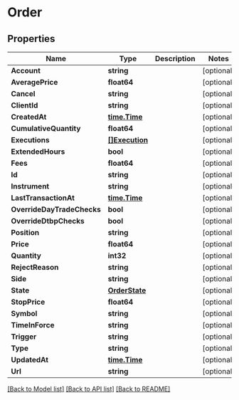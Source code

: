 # Order

## Properties

Name | Type | Description | Notes
------------ | ------------- | ------------- | -------------
**Account** | **string** |  | [optional] 
**AveragePrice** | **float64** |  | [optional] 
**Cancel** | **string** |  | [optional] 
**ClientId** | **string** |  | [optional] 
**CreatedAt** | [**time.Time**](time.Time.md) |  | [optional] 
**CumulativeQuantity** | **float64** |  | [optional] 
**Executions** | [**[]Execution**](Execution.md) |  | [optional] 
**ExtendedHours** | **bool** |  | [optional] 
**Fees** | **float64** |  | [optional] 
**Id** | **string** |  | [optional] 
**Instrument** | **string** |  | [optional] 
**LastTransactionAt** | [**time.Time**](time.Time.md) |  | [optional] 
**OverrideDayTradeChecks** | **bool** |  | [optional] 
**OverrideDtbpChecks** | **bool** |  | [optional] 
**Position** | **string** |  | [optional] 
**Price** | **float64** |  | [optional] 
**Quantity** | **int32** |  | [optional] 
**RejectReason** | **string** |  | [optional] 
**Side** | **string** |  | [optional] 
**State** | [**OrderState**](OrderState.md) |  | [optional] 
**StopPrice** | **float64** |  | [optional] 
**Symbol** | **string** |  | [optional] 
**TimeInForce** | **string** |  | [optional] 
**Trigger** | **string** |  | [optional] 
**Type** | **string** |  | [optional] 
**UpdatedAt** | [**time.Time**](time.Time.md) |  | [optional] 
**Url** | **string** |  | [optional] 

[[Back to Model list]](../README.md#documentation-for-models) [[Back to API list]](../README.md#documentation-for-api-endpoints) [[Back to README]](../README.md)


